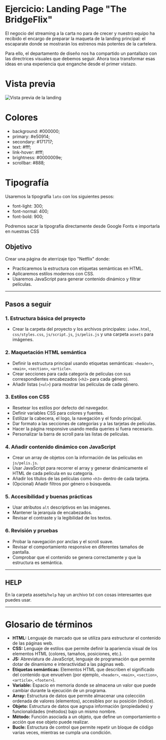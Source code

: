 # Ejercicio: Landing Page "The BridgeFlix"

El negocio del streaming a la carta no para de crecer y nuestro equipo ha recibido el encargo de preparar la maqueta de la landing principal: el escaparate donde se mostrarán los estrenos más potentes de la cartelera.

Para ello, el departamento de diseño nos ha compartido un pantallazo con las directrices visuales que debemos seguir. Ahora toca transformar esas ideas en una experiencia que enganche desde el primer vistazo.

# Vista previa
![Vista previa de la landing](assets/landing.png)

# Colores
- background: #000000;
- primary: #e50914;
- secondary: #171717;
- text: #fff;
- link-hover: #fff;
- brightness: #0000009e;
- scrollbar: #888;

# Tipografía
Usaremos la tipografía `lato` con los siguientes pesos:
- font-light: 300;
- font-normal: 400;
- font-bold: 900;

Podremos sacar la tipografía directamente desde Google Fonts e importarla en nuestras CSS

## Objetivo
Crear una página de aterrizaje tipo "Netflix" donde:
- Practicaremos la estructura con etiquetas semánticas en HTML.
- Aplicaremos estilos modernos con CSS.
- Usaremos JavaScript para generar contenido dinámico y filtrar películas.

---

## Pasos a seguir

### 1. Estructura básica del proyecto
- Crear la carpeta del proyecto y los archivos principales: `index.html`, `css/styles.css`, `js/script.js`, `js/pelis.js` y una carpeta `assets` para imágenes.

### 2. Maquetación HTML semántica
- Definir la estructura principal usando etiquetas semánticas: `<header>`, `<main>`, `<section>`, `<article>`.
- Crear secciones para cada categoría de películas con sus correspondientes encabezados (`<h2>` para cada género).
- Añadir listas (`<ul>`) para mostrar las películas de cada género.

### 3. Estilos con CSS
- Resetear los estilos por defecto del navegador.
- Definir variables CSS para colores y fuentes.
- Estilizar la cabecera, el logo, la navegación y el fondo principal.
- Dar formato a las secciones de categorías y a las tarjetas de películas.
- Hacer la página responsive usando media queries si fuera necesario.
- Personalizar la barra de scroll para las listas de películas.

### 4. Añadir contenido dinámico con JavaScript
- Crear un array de objetos con la información de las películas en `js/pelis.js`.
- Usar JavaScript para recorrer el array y generar dinámicamente el HTML de cada película en su categoría.
- Añadir los títulos de las películas como `<h3>` dentro de cada tarjeta.
- (Opcional) Añadir filtros por género o búsqueda.

### 5. Accesibilidad y buenas prácticas
- Usar atributos `alt` descriptivos en las imágenes.
- Mantener la jerarquía de encabezados.
- Revisar el contraste y la legibilidad de los textos.

### 6. Revisión y pruebas
- Probar la navegación por anclas y el scroll suave.
- Revisar el comportamiento responsive en diferentes tamaños de pantalla.
- Comprobar que el contenido se genera correctamente y que la estructura es semántica.

---
## HELP
En la carpeta assets/`help` hay un archivo txt con cosas interesantes que puedes usar.
___

# Glosario de términos

- **HTML:** Lenguaje de marcado que se utiliza para estructurar el contenido de las páginas web.
- **CSS:** Lenguaje de estilos que permite definir la apariencia visual de los elementos HTML (colores, tamaños, posiciones, etc.).
- **JS:** Abreviatura de JavaScript, lenguaje de programación que permite dotar de dinamismo e interactividad a las páginas web.
- **Etiquetas semánticas:** Elementos HTML que describen el significado del contenido que envuelven (por ejemplo, `<header>`, `<main>`, `<section>`, `<article>`, `<footer>`).
- **Variable:** Espacio en memoria donde se almacena un valor que puede cambiar durante la ejecución de un programa.
- **Array:** Estructura de datos que permite almacenar una colección ordenada de valores (elementos), accesibles por su posición (índice).
- **Objeto:** Estructura de datos que agrupa información (propiedades) y funcionalidades (métodos) bajo un mismo nombre.
- **Método:** Función asociada a un objeto, que define un comportamiento o acción que ese objeto puede realizar.
- **Bucle:** Estructura de control que permite repetir un bloque de código varias veces, mientras se cumpla una condición.